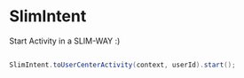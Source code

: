 # SlimIntent

Start Activity in a SLIM-WAY :)

```Java

SlimIntent.toUserCenterActivity(context, userId).start();

```
